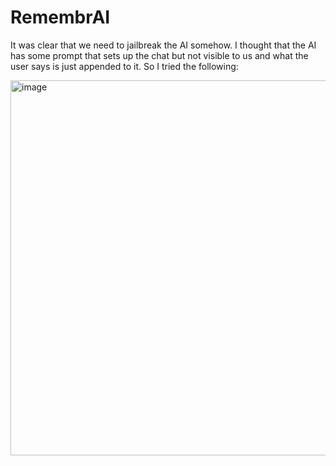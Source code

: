 # RemembrAI


It was clear that we need to jailbreak the AI somehow. I thought that the AI has some prompt that sets up the chat but not visible to us and what the user says is just appended to it. So I tried the following:

<img width="600" alt="image" src="https://user-images.githubusercontent.com/6275775/231542156-7cde801a-21cb-4b6c-950d-3d9b94a4829b.png">


